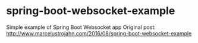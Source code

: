 # spring-boot-websocket-example

Simple example of Spring Boot Websocket app
Original post: http://www.marcelustrojahn.com/2016/08/spring-boot-websocket-example